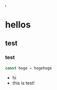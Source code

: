 <!-- 雑記 -->
<!-- PC,ゲーム,仕事,マイクラダンジョンズ -->
![thum](img/sample.png)

# hellos
## test
### test
```js
const hoge = hogehoge
```
- hi
- this is test!